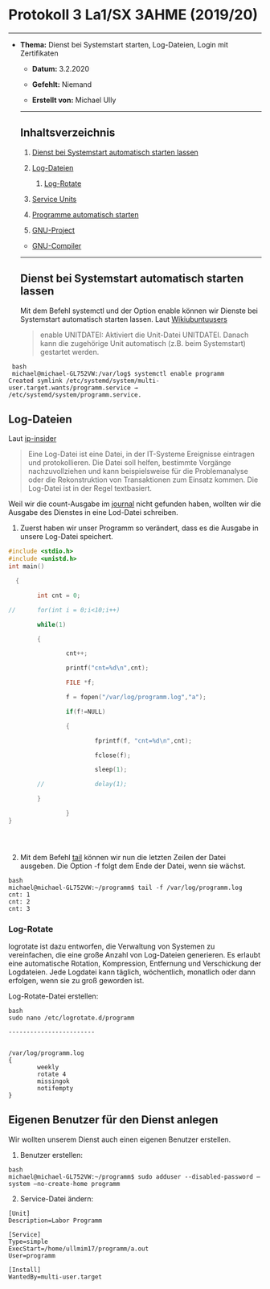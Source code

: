 # Protokoll 3 La1/SX 3AHME (2019/20)

--------------

* **Thema:** Dienst bei Systemstart starten, Log-Dateien, Login mit Zertifikaten

  * **Datum:** 3.2.2020

  * **Gefehlt:** Niemand

  * **Erstellt von:** Michael Ully

  --------------------------------------------------

  ## Inhaltsverzeichnis

  1.  [Dienst bei Systemstart automatisch starten lassen](#dienst-bei-systemstart-automatisch-starten-lassen)
      
  2. [Log-Dateien](#log-dateien)
     1. [Log-Rotate](#log-rotate)
  3. [Service Units](#service-units)
  
  4. [Programme automatisch starten](#programme-automatisch-starten)

  5.  [GNU-Project](#gnu-project)
    * [GNU-Compiler](#gnu-compiler)
 

  ---------------------------------------------------------------
  ## Dienst bei Systemstart automatisch starten lassen
  
  Mit dem Befehl systemctl und der Option enable können wir Dienste bei Systemstart automatisch starten lassen.
  Laut [Wikiubuntuusers](https://wiki.ubuntuusers.de/systemd/systemctl/)
  
  > enable UNITDATEI:	Aktiviert die Unit-Datei UNITDATEI. Danach kann die zugehörige Unit automatisch (z.B. beim Systemstart) gestartet werden.
  
 ```
  bash
  michael@michael-GL752VW:/var/log$ systemctl enable programm
Created symlink /etc/systemd/system/multi-user.target.wants/programm.service → /etc/systemd/system/programm.service.
 ```
 ## Log-Dateien
 Laut [ip-insider](https://www.ip-insider.de/was-ist-eine-log-datei-a-794350/)
 
 > Eine Log-Datei ist eine Datei, in der IT-Systeme Ereignisse eintragen und protokollieren. Die Datei soll helfen, bestimmte Vorgänge nachzuvollziehen und kann beispielsweise für die Problemanalyse oder die Rekonstruktion von Transaktionen zum Einsatz kommen. Die Log-Datei ist in der Regel textbasiert.

Weil wir die count-Ausgabe im [journal](https://wiki.ubuntuusers.de/systemd/journald/) nicht gefunden haben, wollten wir die Ausgabe des Dienstes in eine Lod-Datei schreiben.

1) Zuerst haben wir unser Programm so verändert, dass es die Ausgabe in unsere Log-Datei speichert.
```C
#include <stdio.h>
#include <unistd.h>
int main()   

  { 

        int cnt = 0; 

//      for(int i = 0;i<10;i++) 

        while(1) 

        { 

                cnt++; 

                printf("cnt=%d\n",cnt); 

                FILE *f; 

                f = fopen("/var/log/programm.log","a"); 

                if(f!=NULL) 

                { 

                        fprintf(f, "cnt=%d\n",cnt); 

                        fclose(f); 

                        sleep(1); 

        //              delay(1); 

        } 

                } 
}





```
2) Mit dem Befehl [tail](https://wiki.ubuntuusers.de/tail/) können wir nun die letzten Zeilen der Datei ausgeben. Die Option -f folgt dem Ende der Datei, wenn sie wächst.

```
bash
michael@michael-GL752VW:~/programm$ tail -f /var/log/programm.log
cnt: 1
cnt: 2
cnt: 3
```
### Log-Rotate

logrotate ist dazu entworfen, die Verwaltung von Systemen zu vereinfachen, die eine große Anzahl von Log-Dateien generieren. Es erlaubt eine automatische Rotation, Kompression, Entfernung und Verschickung der Logdateien. Jede Logdatei kann täglich, wöchentlich, monatlich oder dann erfolgen, wenn sie zu groß geworden ist.

Log-Rotate-Datei erstellen: 

```
bash
sudo nano /etc/logrotate.d/programm

------------------------


/var/log/programm.log
{
        weekly
        rotate 4
        missingok
        notifempty
}

```
## Eigenen Benutzer für den Dienst anlegen

Wir wollten unserem Dienst auch einen eigenen Benutzer erstellen.

1) Benutzer erstellen:
```
bash
michael@michael-GL752VW:~/programm$ sudo adduser --disabled-password –system –no-create-home programm

```
2) Service-Datei ändern:
```
[Unit]
Description=Labor Programm

[Service]
Type=simple
ExecStart=/home/ullmim17/programm/a.out
User=programm

[Install]
WantedBy=multi-user.target
```

